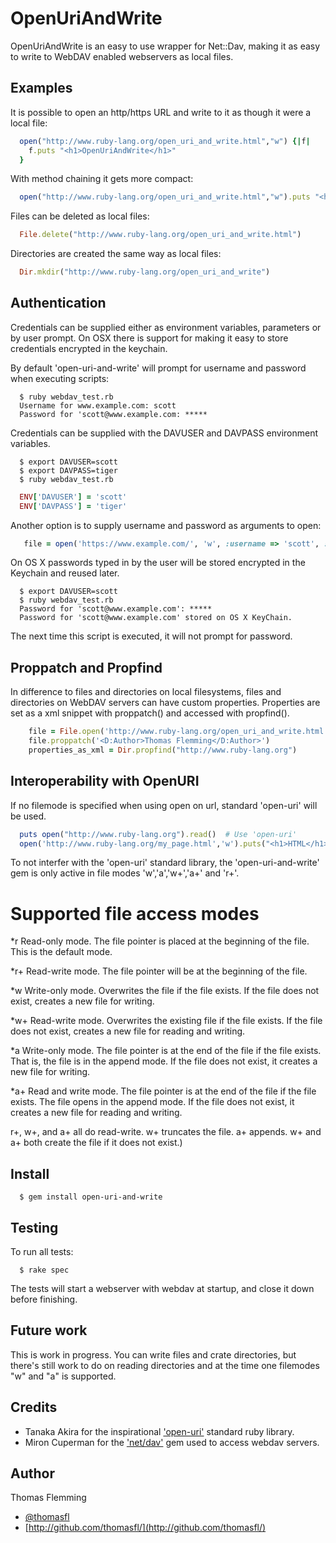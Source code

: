 OpenUriAndWrite
===============

OpenUriAndWrite is an easy to use wrapper for Net::Dav, making it as easy to write to WebDAV enabled webservers as local files.

Examples
--------

It is possible to open an http/https URL and write to it as though it were a local file:

```ruby
  open("http://www.ruby-lang.org/open_uri_and_write.html","w") {|f|
    f.puts "<h1>OpenUriAndWrite</h1>"
  }
```

With method chaining it gets more compact:

```ruby
  open("http://www.ruby-lang.org/open_uri_and_write.html","w").puts "<h1>OpenUriAndWrite</h1>"
```

Files can be deleted as local files:

```ruby
  File.delete("http://www.ruby-lang.org/open_uri_and_write.html")
```

Directories are created the same way as local files:

```ruby
  Dir.mkdir("http://www.ruby-lang.org/open_uri_and_write")
```

Authentication
--------------
Credentials can be supplied either as environment variables, parameters or by user prompt. On OSX there is support for making it easy to store credentials encrypted in the keychain.

By default 'open-uri-and-write' will prompt for username and password when executing scripts:

```
  $ ruby webdav_test.rb
  Username for www.example.com: scott
  Password for 'scott@www.example.com: *****
```

Credentials can be supplied with the DAVUSER and DAVPASS environment variables.

```
  $ export DAVUSER=scott
  $ export DAVPASS=tiger
  $ ruby webdav_test.rb
```

```ruby
  ENV['DAVUSER'] = 'scott'
  ENV['DAVPASS'] = 'tiger'
```

Another option is to supply username and password as arguments to open:

```ruby
   file = open('https://www.example.com/', 'w', :username => 'scott', :password => 'tiger')
```

On OS X passwords typed in by the user will be stored encrypted in the Keychain and reused later.

```
  $ export DAVUSER=scott
  $ ruby webdav_test.rb
  Password for 'scott@www.example.com': *****
  Password for 'scott@www.example.com' stored on OS X KeyChain.
```

The next time this script is executed, it will not prompt for password.

Proppatch and Propfind
----------------------

In difference to files and directories on local filesystems, files and directories on WebDAV servers can have custom properties. Properties are set as a xml snippet with proppatch() and accessed with propfind().

```ruby
    file = File.open('http://www.ruby-lang.org/open_uri_and_write.html','w')
    file.proppatch('<D:Author>Thomas Flemming</D:Author>')
    properties_as_xml = Dir.propfind("http://www.ruby-lang.org")
```

Interoperability with OpenURI
-----------------------------

If no filemode is specified when using open on url, standard 'open-uri' will be used.

```ruby
  puts open("http://www.ruby-lang.org").read()  # Use 'open-uri'
  open('http://www.ruby-lang.org/my_page.html','w').puts("<h1>HTML</h1>") # Use 'open-uri-and-write'
```

To not interfer with the 'open-uri' standard library, the 'open-uri-and-write' gem is only active in file modes 'w','a','w+','a+' and 'r+'.

Supported file access modes
===========================

 *r Read-only mode. The file pointer is placed at the beginning of the file. This is the default mode.

 *r+ Read-write mode. The file pointer will be at the beginning of the file.

 *w Write-only mode. Overwrites the file if the file exists. If the file does not exist, creates a new file for writing.

 *w+ Read-write mode. Overwrites the existing file if the file exists. If the file does not exist, creates a new file for reading and writing.

 *a Write-only mode. The file pointer is at the end of the file if the file exists. That is, the file is in the append mode. If the file does not exist, it creates a new file for writing.

 *a+ Read and write mode. The file pointer is at the end of the file if the file exists. The file opens in the append mode. If the file does not exist, it creates a new file for reading and writing.

r+, w+, and a+ all do read-write. w+ truncates the file. a+ appends. w+ and a+ both create the file if it does not exist.)


Install
-------

```
  $ gem install open-uri-and-write
```

Testing
-------
To run all tests:

```
  $ rake spec
```

The tests will start a webserver with webdav at startup, and close it down before finishing.

Future work
-----------
This is work in progress. You can write files and crate directories, but there's still work to do on reading directories and at the time one filemodes "w" and "a" is supported.

Credits
-------

  * Tanaka Akira for the inspirational ['open-uri'](https://github.com/ruby/ruby/blob/trunk/lib/open-uri.rb) standard ruby library.
  * Miron Cuperman for the ['net/dav'](https://github.com/devrandom/net_dav) gem used to access webdav servers.

Author
------

Thomas Flemming

  * [@thomasfl](https://twitter.com/#!/thomasfl)
  * [http://github.com/thomasfl/](http://github.com/thomasfl/)
